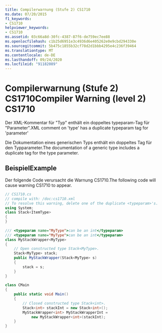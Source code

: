 ```yaml
---
title: Compilerwarnung (Stufe 2) CS1710
ms.date: 07/20/2015
f1_keywords:
- CS1710
helpviewer_keywords:
- CS1710
ms.assetid: 03c66a8d-30fc-4387-87f6-de759ec7ee88
ms.openlocfilehash: c1b25d6951e3c4936d6e405262e0e9cbd294330e
ms.sourcegitcommit: 5b475c1855b32cf78d2d1bbb4295e4c236f39464
ms.translationtype: MT
ms.contentlocale: de-DE
ms.lasthandoff: 09/24/2020
ms.locfileid: "91182089"
---
```

# <a name="compiler-warning-level-2-cs1710"></a><span data-ttu-id="fa4d1-102">Compilerwarnung (Stufe 2) CS1710</span><span class="sxs-lookup"><span data-stu-id="fa4d1-102">Compiler Warning (level 2) CS1710</span></span>

<span data-ttu-id="fa4d1-103">Der XML-Kommentar für "Typ" enthält ein doppeltes typeparam-Tag für "Parameter".</span><span class="sxs-lookup"><span data-stu-id="fa4d1-103">XML comment on 'type' has a duplicate typeparam tag for 'parameter'</span></span>  
  
 <span data-ttu-id="fa4d1-104">Die Dokumentation eines generischen Typs enthält ein doppeltes Tag für den Typparameter.</span><span class="sxs-lookup"><span data-stu-id="fa4d1-104">The documentation of a generic type includes a duplicate tag for the type parameter.</span></span>  
  
## <a name="example"></a><span data-ttu-id="fa4d1-105">Beispiel</span><span class="sxs-lookup"><span data-stu-id="fa4d1-105">Example</span></span>  

 <span data-ttu-id="fa4d1-106">Der folgende Code verursacht die Warnung CS1710.</span><span class="sxs-lookup"><span data-stu-id="fa4d1-106">The following code will cause warning CS1710 to appear.</span></span>  
  
```csharp  
// CS1710.cs  
// compile with: /doc:cs1710.xml  
// To resolve this warning, delete one of the duplicate <typeparam>'s.  
using System;  
class Stack<ItemType>  
{  
}  
  
/// <typeparam name="MyType">can be an int</typeparam>  
/// <typeparam name="MyType">can be an int</typeparam>  
class MyStackWrapper<MyType>  
{  
    // Open constructed type Stack<MyType>.  
    Stack<MyType> stack;  
    public MyStackWrapper(Stack<MyType> s)  
    {  
        stack = s;  
    }  
}  
  
class CMain  
{  
    public static void Main()  
    {  
        // Closed constructed type Stack<int>.  
        Stack<int> stackInt = new Stack<int>();  
        MyStackWrapper<int> MyStackWrapperInt =  
            new MyStackWrapper<int>(stackInt);  
    }  
}  
```
